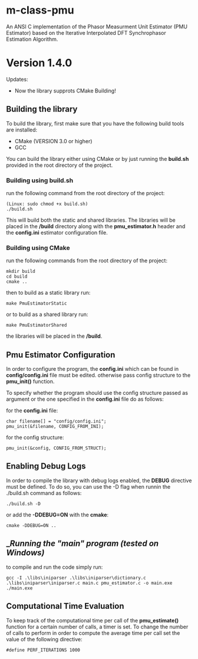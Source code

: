 # __m-class-pmu__
An ANSI C implementation of the Phasor Measurment Unit Estimator (PMU Estimator) based on the Iterative Interpolated DFT Synchrophasor Estimation Algorithm.
# Version 1.4.0
Updates:

- Now the library supprots CMake Building!

## __Building the library__
To build the library, first make sure that you have the following build tools are installed:

- CMake (VERSION 3.0 or higher)
- GCC

You can build the library either using CMake or by just running the __build.sh__ provided in the root directory of the project.
### __Building using build.sh__

run the following command from the root directory of the project:

    (Linux: sudo chmod +x build.sh)
    ./build.sh

This will build both the static and shared libraries. The libraries will be placed in the __/build__ directory along with the __pmu_estimator.h__ header and the __config.ini__ estimator configuration file.

### __Building using CMake__

run the following commands from the root directory of the project:

    mkdir build
    cd build
    cmake ..

then to build as a static library run:

    make PmuEstimatorStatic

or to build as a shared library run:

    make PmuEstimatorShared

the libraries will be placed in the __/build__.

## __Pmu Estimator Configuration__

In order to configure the program, the __config.ini__ which can be found in __config/config.ini__ file must be edited. otherwise pass config structure to the __pmu_init()__ function.

To specify whether the program should use the config structure passed as argument or the one specified in the __config.ini__ file do as follows:

for the __config.ini__ file:

    char filename[] = "config/config.ini";
    pmu_init(&filename, CONFIG_FROM_INI);

for the config structure:
    
    pmu_init(&config, CONFIG_FROM_STRUCT);

## __Enabling Debug Logs__
In order to compile the library with debug logs enabled, the __DEBUG__ directive must be defined. To do so, you can use the -D flag when runnin the ./build.sh command as follows:

    ./build.sh -D

or add the __-DDEBUG=ON__ with the __cmake__:

    cmake -DDEBUG=ON ..
## __Running the "main" _program (tested on Windows)__
to compile and run the code simply run:

    gcc -I .\libs\iniparser .\libs\iniparser\dictionary.c .\libs\iniparser\iniparser.c main.c pmu_estimator.c -o main.exe
    ./main.exe

## __Computational Time Evaluation__
To keep track of the computational time per call of the __pmu_estimate()__ function for a certain number of calls, a timer is set.
To change the number of calls to perform in order to compute the average time per call set the value of the following directive:

    #define PERF_ITERATIONS 1000


